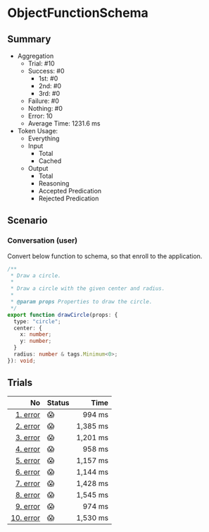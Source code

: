 # ObjectFunctionSchema
## Summary
  - Aggregation
    - Trial: #10
    - Success: #0
      - 1st: #0
      - 2nd: #0
      - 3rd: #0
    - Failure: #0
    - Nothing: #0
    - Error: 10
    - Average Time: 1231.6 ms
  - Token Usage:
    - Everything
    - Input
      - Total
      - Cached
    - Output
      - Total
      - Reasoning
      - Accepted Predication
      - Rejected Predication

## Scenario
### Conversation (user)
Convert below function to schema, so that enroll to the application.

```ts
/**
 * Draw a circle.
 *
 * Draw a circle with the given center and radius.
 *
 * @param props Properties to draw the circle.
 */
export function drawCircle(props: {
  type: "circle";
  center: {
    x: number;
    y: number;
  }
  radius: number & tags.Minimum<0>;
}): void;
```

## Trials
No | Status | Time
---:|:-------|------:
[1. error](./trials/1.error.json) | 😱 | 994 ms
[2. error](./trials/2.error.json) | 😱 | 1,385 ms
[3. error](./trials/3.error.json) | 😱 | 1,201 ms
[4. error](./trials/4.error.json) | 😱 | 958 ms
[5. error](./trials/5.error.json) | 😱 | 1,157 ms
[6. error](./trials/6.error.json) | 😱 | 1,144 ms
[7. error](./trials/7.error.json) | 😱 | 1,428 ms
[8. error](./trials/8.error.json) | 😱 | 1,545 ms
[9. error](./trials/9.error.json) | 😱 | 974 ms
[10. error](./trials/10.error.json) | 😱 | 1,530 ms